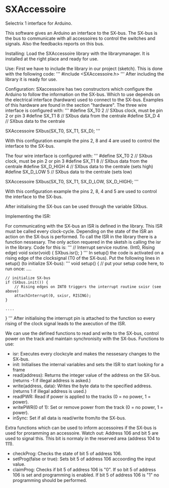 # SXAccessoire
Selectrix 1 interface for Arduino.

This software gives an Arduino an interface to the SX-bus. 
The SX-bus is the bus to communicate with all accessoires to control the switches and signals. 
Also the feedbacks reports on this bus.

Installing:
Load the SXAccessoire library with the librarymanager. 
It is installed at the right place and ready for use.

Use:
First we have to include the library in our project (sketch). This is done with the following code:
'''
#include <SXAccessoire.h>
'''
After including the library it is ready for use.

Configuration:
SXaccessoire has two constructors which configure the Arduino to follow the information on the SX-bus. 
Which to use depends on the electrical interface (hardware) used to connect to the SX-bus. 
Examples of this hardware are found in the section "hardware".
The three wire interface is configured with:
'''
#define SX_T0        2            // SXbus clock, must be pin 2 or pin 3
#define SX_T1        8            // SXbus data from the centrale 
#define SX_D         4            // SXbus data to the centrale

SXAccessoire SXbus(SX_T0, SX_T1, SX_D);
'''

With this configuration example the pins 2, 8 and 4 are used to control the interface to the SX-bus.

The four wire interface is configured with:
'''
#define SX_T0        2            // SXbus clock, must be pin 2 or pin 3
#define SX_T1        8            // SXbus data from the centrale
#define SX_D_HIGH    4            // SXbus data to the centrale (sets high)
#define SX_D_LOW     5            // SXbus data to the centrale (sets low)

SXAccessoire SXbus(SX_T0, SX_T1, SX_D_LOW, SX_D_HIGH);
'''

With this configuration example the pins 2, 8, 4 and 5 are used to control the interface to the SX-bus.

After initialising the SX-bus can be used through the variable SXbus.

Implementing the ISR:

For communicating with the SX-bus an ISR is defined in the library. This ISR must be called every clock-cycle. 
Depending on the state of the ISR an action on the SX-bus is performed. To call the ISR in the library there is a function nessesary. 
The only action requered in the sketsh is calling the isr in the library. Code for this is:
'''
// Interrupt service routine. (Int0, Rising edge) 
void sxisr(void) {
    SXbus.isr();
} 
'''
In setup() the code is activated on a rising edge of the clocksignal (T0 of the SX-bus). 
Put the following lines in setup() (to initialize SX-bus):
'''
void setup() {
    // put your setup code here, to run once:
    ....
  
    // initialize SX-bus
    if (SXbus.init()) {
        // Rising edges on INT0 triggers the interrupt routine sxisr (see above)
        attachInterrupt(0, sxisr, RISING); 
    }
	
    ....
}
'''
After initialising the interrupt pin is attached to the function so every rising of the clock signal leads to the axecution of the ISR.

We can use the defined functions to read and write to the SX-bus, control power on the track and maintain synchronisity with the SX-bus.
Functions to use:
- isr:
   Executes every clockcyle and makes the nessesary changes to the SX-bus.
- init:
   Initialises the internal variables and sets the ISR to start looking for a frame
- read(address):
   Returns the integer value of the address on the SX-bus. (returns -1 if illegal address is asked.)
- write(address, data):
   Writes the byte data to the specified address. (returns 1 if illegal address is used.)   
- readPWR:
   Read if power is applied to the tracks (0 = no power, 1 = power).
- writePWR(0 of 1):
   Set or remove power from the track (0 = no power, 1 = power).
- inSync:
   Set if all data is read/write from/to the SX-bus.
   
Extra functions which can be used to inform accessoires if the SX-bus is used for proramming an accessoire.
Watch out: Address 106 and bit 5 are used to signal this. This bit is normaly in the reserved area (address 104 to 111).
- checkProg:
    Checks the state of bit 5 of address 106.   
- setProg(false or true):
    Sets bit 5 of address 106 accoording the input value.
- claimProg:
    Checks if bit 5 of address 106 is "0". If so bit 5 of address 106 is set and programming is enabled.
	If bit 5 of address 106 is "1" no programming should be performed.


